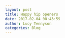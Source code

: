 ```yaml
---
layout: post
title: Happy hip openers
date: 2017-02-04 08:43:59
author: Lucy Tennyson
categories: Blog
---
```

